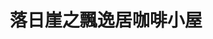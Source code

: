 ---
title: "落日崖之飄逸居咖啡小屋"
description: "落日崖之飄逸居咖啡小屋"
layout: shop
keywords:
  - 美食競賽
  - 台灣美食
  - 美食精選
datePublished: "2025-06-30"
dateModified: "2025-07-05"
city: "新北市"
district: "八里區"
address: "新北市八里區華富山路14號"
phone: "0226102445"
geo: "25.139041676572337, 121.41661319935442"
google_map: "https://maps.app.goo.gl/yPa78sFjduoeNEgb8"
footinder: "https://footinder.com.tw/%E6%96%B0%E5%8C%97%E5%B8%82%E5%85%AB%E9%87%8C%E5%8D%80/85291/"
official: "https://www.facebook.com/elegnatcoffee/"
award:
  - name: "500盤"
    year: "2024"
    entries:
      - dishes:
          - "刈菜雞"

---